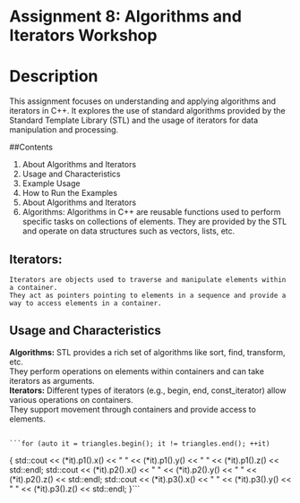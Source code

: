 # Assignment 8: Algorithms and Iterators Workshop


# Description
This assignment focuses on understanding and applying algorithms and iterators in C++. It explores the use of standard algorithms provided by 
the Standard Template Library (STL) and the usage of iterators for data manipulation and processing.

##Contents
1) About Algorithms and Iterators
2) Usage and Characteristics
3) Example Usage
4) How to Run the Examples
5) About Algorithms and Iterators
6) Algorithms: Algorithms in C++ are reusable functions used to perform specific tasks on collections of elements. They are provided by the STL 
and operate on data structures such as vectors, lists, etc.

## Iterators: 
    Iterators are objects used to traverse and manipulate elements within a container.
    They act as pointers pointing to elements in a sequence and provide a way to access elements in a container.

## **Usage and Characteristics**
**Algorithms:**
STL provides a rich set of algorithms like sort, find, transform, etc.<br>
They perform operations on elements within containers and can take iterators as arguments.<br>
**Iterators:**
Different types of iterators (e.g., begin, end, const_iterator) allow various operations on containers.<br>
They support movement through containers and provide access to elements.<br>
##
    ```for (auto it = triangles.begin(); it != triangles.end(); ++it)
  {
    std::cout << (*it).p1().x() << " " << (*it).p1().y() << " " << (*it).p1().z() << std::endl;
    std::cout << (*it).p2().x() << " " << (*it).p2().y() << " " << (*it).p2().z() << std::endl;
    std::cout << (*it).p3().x() << " " << (*it).p3().y() << " " << (*it).p3().z() << std::endl;
  }```
